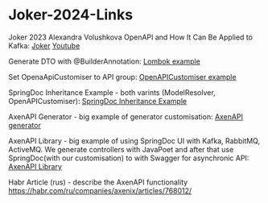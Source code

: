 # Joker-2024-Links

Joker 2023 Alexandra Volushkova OpenAPI and How It Can Be Applied to Kafka: [Joker](https://jokerconf.com/archive/2023/talks/cfe645d330bc4edd8ed01a96590466b9/?referer=%2Farchive%2F2023%2Fpersons%2Fa7813a8102f54d0fb568a1cfb6c5bce0%2F) [Youtube](https://www.youtube.com/watch?v=0uVcEMzd6HA)

Generate DTO with @BuilderAnnotation: [Lombok example](https://github.com/SashaVolushkova/JokerLombokExample)

Set OpenaApiCustomiser to API group: [OpenAPICustomiser example](https://github.com/SashaVolushkova/DemoCustomizeSpringDoc)

SpringDoc Inheritance Example - both varints (ModelResolver, OpenAPICustomiser): [SpringDoc Inheritance Example](https://github.com/SashaVolushkova/SpringDocInheritanceExample)

AxenAPI Generator - big example of generator customisation: [AxenAPI generator](https://github.com/AxenAPI/axenapi-generator)

AxenAPI Library - big example of using SpringDoc UI with Kafka, RabbitMQ, ActiveMQ. We generate controllers with JavaPoet and after that use SpringDoc(with our customisation) to with Swagger for asynchronic API: [AxenAPI Library](https://github.com/AxenAPI/axenapi-library)

Habr Article (rus) - describe the AxenAPI functionality https://habr.com/ru/companies/axenix/articles/768012/

